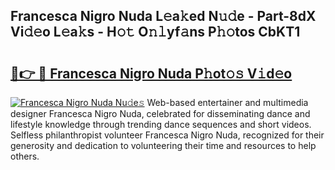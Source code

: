 ## Francesca Nigro Nuda L𝚎a𝚔ed N𝚞𝚍e - Part-8dX Vi𝚍𝚎o L𝚎a𝚔s - H𝚘𝚝 O𝚗𝚕yf𝚊ns P𝚑𝚘tos CbKT1

# <h2><a href="http://kf05vl.oniu.top/?m=Francesca+Nigro+Nuda">🔗👉 🔴 Francesca Nigro Nuda P𝚑ot𝚘𝚜 V𝚒d𝚎o</a></h2>

[![Francesca Nigro Nuda Nu𝚍e𝚜](https://i.imgur.com/0qMVB7G.gif)](http://kf05vl.oniu.top/?m=Francesca+Nigro+Nuda)
Web-based entertainer and multimedia designer Francesca Nigro Nuda, celebrated for disseminating dance and lifestyle knowledge through trending dance sequences and short videos. Selfless philanthropist volunteer Francesca Nigro Nuda, recognized for their generosity and dedication to volunteering their time and resources to help others.  
